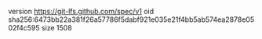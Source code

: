 version https://git-lfs.github.com/spec/v1
oid sha256:6473bb22a381f26a57786f5dabf921e035e21f4bb5ab574ea2878e0502f4c595
size 1508

